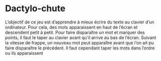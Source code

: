 # Dactylo-chute
L’objectif de ce jeu est d’apprendre à mieux écrire du texte au clavier d’un ordinateur. Pour cela, des mots apparaissent en haut de l’écran et descendent petit à petit. Pour faire disparaître un mot et marquer des points, il faut le taper au clavier avant qu’il arrive au bas de l’écran. Suivant la vitesse de frappe, un nouveau mot peut apparaître avant que l’on ait pu faire disparaître le précédent. Il faut cependant taper les mots dans l’ordre ou ils apparaissent
